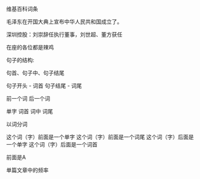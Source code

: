 维基百科词条








毛泽东在开国大典上宣布中华人民共和国成立了。

深圳控股：刘崇辞任执行董事，刘世超、董方获任

在座的各位都是辣鸡

句子的结构:
  
句首、句子中、句子结尾


句子开头 - 词首
句子结尾 - 词尾

前一个词 后一个词

单字 词首 词中 词尾

以词分词


这个词（字）前面是一个单字
这个词（字）前面是一个词尾
这个词（字）后面是一个单字
这个词（字）后面是一个词首

前面是A

单篇文章中的频率

